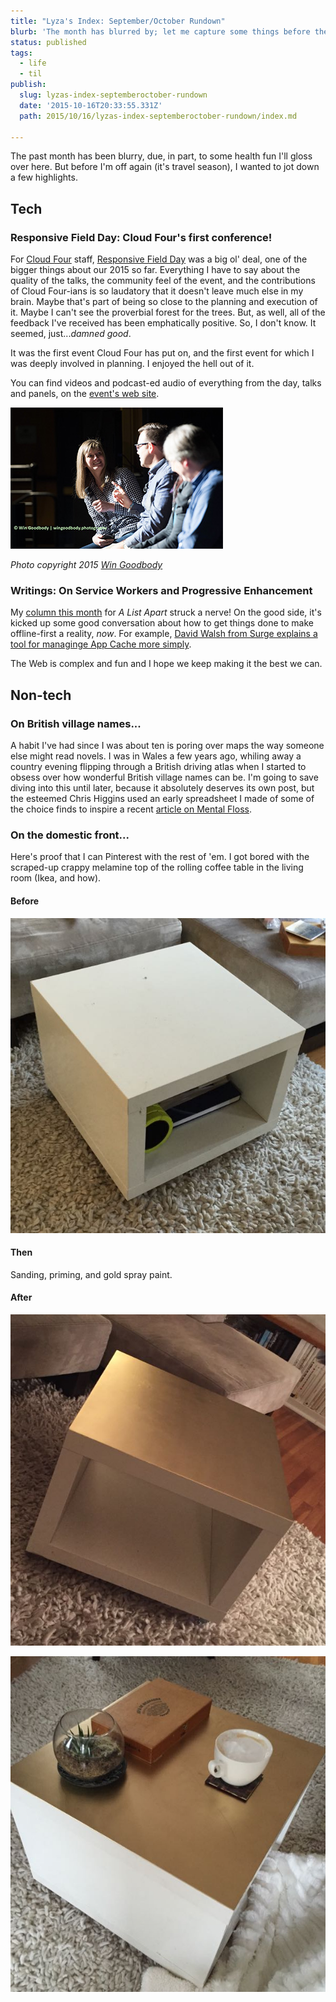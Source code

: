 ```yaml
---
title: "Lyza's Index: September/October Rundown"
blurb: 'The month has blurred by; let me capture some things before they float out of my head again!'
status: published
tags:
  - life
  - til
publish:
  slug: lyzas-index-septemberoctober-rundown
  date: '2015-10-16T20:33:55.331Z'
  path: 2015/10/16/lyzas-index-septemberoctober-rundown/index.md

---
```


The past month has been blurry, due, in part, to some health fun I'll gloss over here. But before I'm off again (it's travel season), I wanted to jot down a few highlights.

## Tech

### Responsive Field Day: Cloud Four's first conference!

For [Cloud Four](http://www.cloudfour.com) staff, [Responsive Field Day](http://www.responsivefieldday.com) was a big ol' deal, one of the bigger things about our 2015 so far. Everything I have to say about the quality of the talks, the community feel of the event, and the contributions of Cloud Four-ians is so laudatory that it doesn't leave much else in my brain. Maybe that's part of being so close to the planning and execution of it. Maybe I can't see the proverbial forest for the trees. But, as well, all of the feedback I've received has been emphatically positive. So, I don't know. It seemed, just..._damned good_.

It was the first event Cloud Four has put on, and the first event for which I was deeply involved in planning. I enjoyed the hell out of it.

You can find videos and podcast-ed audio of everything from the day, talks and panels, on the [event's web site](http://www.responsivefieldday.com).

![Hosting a panel about progressive enhancement at Responsive Field Day](win-goodbody-photo.jpg)

_Photo copyright 2015 [Win Goodbody](http://www.wingoodbody.photography/Event/20150925-Responsive-Field-Day/i-PzCzdDb)_

### Writings: On Service Workers and Progressive Enhancement

My [column this month](http://alistapart.com/column/how-do-we-get-it-done-now) for _A List Apart_ struck a nerve! On the good side, it's kicked up some good conversation about how to get things done to make offline-first a reality, _now_. For example, [David Walsh from Surge explains a tool for managinge App Cache more simply](http://davidwalsh.name/dont-wait-serviceworker-adding-offline-support-oneline).

The Web is complex and fun and I hope we keep making it the best we can.

## Non-tech

### On British village names...

A habit I've had since I was about ten is poring over maps the way someone else might read novels. I was in Wales a few years ago, whiling away a country evening flipping through a British driving atlas when I started to obsess over how wonderful British village names can be. I'm going to save diving into this until later, because it absolutely deserves its own post, but the esteemed Chris Higgins used an early spreadsheet I made of some of the choice finds to inspire a recent [article on Mental Floss](http://mentalfloss.com/article/69445/43-charmingly-odd-british-town-names).

### On the domestic front...

Here's proof that I can Pinterest with the rest of 'em. I got bored with the scraped-up crappy melamine top of the rolling coffee table in the living room (Ikea, and how).

#### Before

![Stupid Table: Before](before.jpg)

#### Then

Sanding, priming, and gold spray paint.

#### After

![Stupid Table: After](after-1.jpg)

![Stupid Table: After 2](after-2.jpg)
